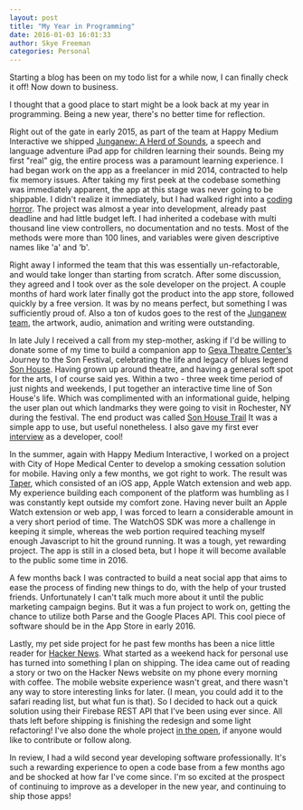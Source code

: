 ```yaml
---
layout: post 
title: "My Year in Programming" 
date: 2016-01-03 16:01:33 
author: Skye Freeman 
categories: Personal
---
```


Starting a blog has been on my todo list for a while now, I can finally check it off!  Now down to business.

I thought that a good place to start might be a look back at my year in programming. Being a new year, there's no better time for reflection.

Right out of the gate in early 2015, as part of the team at Happy Medium Interactive we shipped [Junganew: A Herd of Sounds][junganewlink], a speech and language adventure iPad app for children learning their sounds.  Being my first "real" gig, the entire process was a paramount learning experience.  I had began work on the app as a freelancer in mid 2014, contracted to help fix memory issues.  After taking my first peek at the codebase something was immediately apparent, the app at this stage was never going to be shippable.  I didn't realize it immediately, but I had walked right into a [coding horror][codinghorror].  The project was almost a year into development, already past deadline and had little budget left.  I had inherited a codebase with multi thousand line view controllers, no documentation and no tests.  Most of the methods were more than 100 lines, and variables were given descriptive names like 'a' and ‘b'.

Right away I informed the team that this was essentially un-refactorable, and would take longer than starting from scratch.  After some discussion, they agreed and I took over as the sole developer on the project.  A couple months of hard work later finally got the product into the app store, followed quickly by a free version.  It was by no means perfect, but something I was sufficiently proud of.  Also a ton of kudos goes to the rest of the [Junganew team][junganewteam], the artwork, audio, animation and writing were outstanding.

In late July I received a call from my step-mother, asking if I'd be willing to donate some of my time to build a companion app to [Geva Theatre Center’s][gevatheatre] Journey to the Son Festival, celebrating the life and legacy of blues legend [Son House][sonhousewiki].  Having grown up around theatre, and having a general soft spot for the arts, I of course said yes.  Within a two - three week time period of just nights and weekends, I put together an interactive time line of Son House's life.  Which was complimented with an informational guide, helping the user plan out which landmarks they were going to visit in Rochester, NY during the festival. The end product was called [Son House Trail][sonhousetrail] It was a simple app to use, but useful nonetheless.  I also gave my first ever [interview][sonhouseinterview] as a developer, cool!

In the summer, again with Happy Medium Interactive, I worked on a project with City of Hope Medical Center to develop a smoking cessation solution for mobile.  Having only a few months, we got right to work.  The result was [Taper][taperapp], which consisted of an iOS app, Apple Watch extension and web app.  My experience building each component of the platform was humbling as I was constantly kept outside my comfort zone. Having never built an Apple Watch extension or web app, I was forced to learn a considerable amount in a very short period of time. The WatchOS SDK was more a challenge in keeping it simple, whereas the web portion required teaching myself enough Javascript to hit the ground running.  It was a tough, yet rewarding project.  The app is still in a closed beta, but I hope it will become available to the public some time in 2016.

A few months back I was contracted to build a neat social app that aims to ease the process of finding new things to do, with the help of your trusted friends.  Unfortunately I can't talk much more about it until the public marketing campaign begins.  But it was a fun project to work on, getting the chance to utilize both Parse and the Google Places API. This cool piece of software should be in the App Store in early 2016.

Lastly, my pet side project for he past few months has been a nice little reader for [Hacker News][hackernews].  What started as a weekend hack for personal use has turned into something I plan on shipping.  The idea came out of reading a story or two on the Hacker News website on my phone every morning with coffee.  The mobile website experience wasn't great, and there wasn't any way to store interesting links for later. (I mean, you could add it to the safari reading list, but what fun is that).  So I decided to hack out a quick solution using their Firebase REST API that I've been using ever since.  All thats left before shipping is finishing the redesign and some light refactoring!  I've also done the whole project [in the open][hackernewsrepo], if anyone would like to contribute or follow along.

In review, I had a wild second year developing software professionally.  It's such a rewarding experience to open a code base from a few months ago and be shocked at how far I've come since.  I'm so excited at the prospect of continuing to improve as a developer in the new year, and continuing to ship those apps!

[junganewlink]: http://junganew.com
[junganewteam]: http://junganew.com/team/
[codinghorror]: http://blog.codinghorror.com
[gevatheatre]: http://www.gevatheatre.org
[sonhousewiki]: https://en.wikipedia.org/wiki/Son_House
[sonhousetrail]: https://itunes.apple.com/us/app/son-house-trail/id1027450271?mt=8
[sonhouseinterview]: https://gevajournal.wordpress.com/2015/08/24/getting-ready-to-celebrate-the-son-house-trail-app/
[taperapp]: http://www.taperapp.com
[hackernews]: https://news.ycombinator.com
[hackernewsrepo]: https://github.com/skyefreeman/HackerNewz
